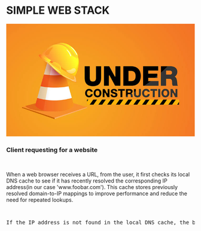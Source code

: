 <h1>SIMPLE WEB STACK</h1>


![SIMPLE WEB STACK](./0-simple_web_stack.jpg)


<h3>Client requesting for a website</h3>  
<pre>   </pre>When a web browser receives a URL, from the user, it first checks its local DNS cache to see if it has recently resolved the corresponding IP address(in our case 'www.foobar.com'). This cache stores previously resolved domain-to-IP mappings to improve performance and reduce the need for repeated lookups.  
<pre>   <pre>If the IP address is not found in the local DNS cache, the browser contacts a DNS resolver (typically provided by the Internet Service Provider or a public resolver). The resolver acts as a middleman in the DNS lookup process. The resolver doesn't have the answer but knows how to find it.  

